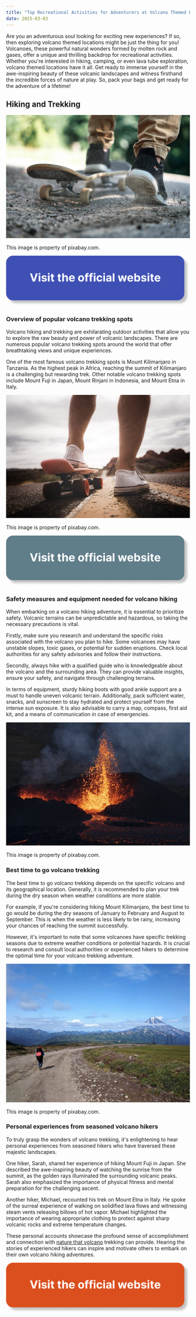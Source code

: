 ```yaml
---
title: "Top Recreational Activities for Adventurers at Volcano Themed Locations"
date: 2025-03-03
---
```


Are you an adventurous soul looking for exciting new experiences? If so, then exploring volcano themed locations might be just the thing for you! Volcanoes, these powerful natural wonders formed by molten rock and gases, offer a unique and thrilling backdrop for recreational activities. Whether you're interested in hiking, camping, or even lava tube exploration, volcano themed locations have it all. Get ready to immerse yourself in the awe-inspiring beauty of these volcanic landscapes and witness firsthand the incredible forces of nature at play. So, pack your bags and get ready for the adventure of a lifetime!

## Hiking and Trekking

![Top Recreational Activities for Adventurers at Volcano Themed Locations](images/top-recreational-activities-for-adventurers-at-volcano-themed-locations-1024x682.jpg "Top Recreational Activities for Adventurers at Volcano Themed Locations")

This image is property of pixabay.com.

[![See the Top Recreational Activities for Adventurers at Volcano Themed Locations in detail.](images/visit-official-website-indigo-14-88.png "See the Top Recreational Activities for Adventurers at Volcano Themed Locations in detail.")](https://www.hawaiitours.com/?ref=poolboy17 "See the Top Recreational Activities for Adventurers at Volcano Themed Locations in detail.")

### Overview of popular volcano trekking spots

Volcano hiking and trekking are exhilarating outdoor activities that allow you to explore the raw beauty and power of volcanic landscapes. There are numerous popular volcano trekking spots around the world that offer breathtaking views and unique experiences.

One of the most famous volcano trekking spots is Mount Kilimanjaro in Tanzania. As the highest peak in Africa, reaching the summit of Kilimanjaro is a challenging but rewarding trek. Other notable volcano trekking spots include Mount Fuji in Japan, Mount Rinjani in Indonesia, and Mount Etna in Italy.

![Top Recreational Activities for Adventurers at Volcano Themed Locations](images/top-recreational-activities-for-adventurers-at-volcano-themed-locations-1-1024x682.jpg "Top Recreational Activities for Adventurers at Volcano Themed Locations")

This image is property of pixabay.com.

[![See the Top Recreational Activities for Adventurers at Volcano Themed Locations in detail.](images/visit-official-website-blue-grey-7-74.png "See the Top Recreational Activities for Adventurers at Volcano Themed Locations in detail.")](https://www.hawaiitours.com/?ref=poolboy17 "See the Top Recreational Activities for Adventurers at Volcano Themed Locations in detail.")

### Safety measures and equipment needed for volcano hiking

When embarking on a volcano hiking adventure, it is essential to prioritize safety. Volcanic terrains can be unpredictable and hazardous, so taking the necessary precautions is vital.

Firstly, make sure you research and understand the specific risks associated with the volcano you plan to hike. Some volcanoes may have unstable slopes, toxic gases, or potential for sudden eruptions. Check local authorities for any safety advisories and follow their instructions.

Secondly, always hike with a qualified guide who is knowledgeable about the volcano and the surrounding area. They can provide valuable insights, ensure your safety, and navigate through challenging terrains.

In terms of equipment, sturdy hiking boots with good ankle support are a must to handle uneven volcanic terrain. Additionally, pack sufficient water, snacks, and sunscreen to stay hydrated and protect yourself from the intense sun exposure. It is also advisable to carry a map, compass, first aid kit, and a means of communication in case of emergencies.

![Top Recreational Activities for Adventurers at Volcano Themed Locations](images/top-recreational-activities-for-adventurers-at-volcano-themed-locations-2-1024x683.jpg "Top Recreational Activities for Adventurers at Volcano Themed Locations")

This image is property of pixabay.com.

### Best time to go volcano trekking

The best time to go volcano trekking depends on the specific volcano and its geographical location. Generally, it is recommended to plan your trek during the dry season when weather conditions are more stable.

For example, if you're considering hiking Mount Kilimanjaro, the best time to go would be during the dry seasons of January to February and August to September. This is when the weather is less likely to be rainy, increasing your chances of reaching the summit successfully.

However, it's important to note that some volcanoes have specific trekking seasons due to extreme weather conditions or potential hazards. It is crucial to research and consult local authorities or experienced hikers to determine the optimal time for your volcano trekking adventure.

![Top Recreational Activities for Adventurers at Volcano Themed Locations](images/top-recreational-activities-for-adventurers-at-volcano-themed-locations-3-1024x768.jpg "Top Recreational Activities for Adventurers at Volcano Themed Locations")

This image is property of pixabay.com.

### Personal experiences from seasoned volcano hikers

To truly grasp the wonders of volcano trekking, it's enlightening to hear personal experiences from seasoned hikers who have traversed these majestic landscapes.

One hiker, Sarah, shared her experience of hiking Mount Fuji in Japan. She described the awe-inspiring beauty of watching the sunrise from the summit, as the golden rays illuminated the surrounding volcanic peaks. Sarah also emphasized the importance of physical fitness and mental preparation for the challenging ascent.

Another hiker, Michael, recounted his trek on Mount Etna in Italy. He spoke of the surreal experience of walking on solidified lava flows and witnessing steam vents releasing billows of hot vapor. Michael highlighted the importance of wearing appropriate clothing to protect against sharp volcanic rocks and extreme temperature changes.

These personal accounts showcase the profound sense of accomplishment and connection with [nature that volcano](https://magmamatters.com/the-art-and-science-of-volcano-monitoring/ "The Art and Science of Volcano Monitoring") trekking can provide. Hearing the stories of experienced hikers can inspire and motivate others to embark on their own volcano hiking adventures.

[![Get your own Top Recreational Activities for Adventurers at Volcano Themed Locations today.](images/visit-official-website-deep-orange-45-75.png "Get your own Top Recreational Activities for Adventurers at Volcano Themed Locations today.")](https://www.hawaiitours.com/?ref=poolboy17 "Get your own Top Recreational Activities for Adventurers at Volcano Themed Locations today.")
